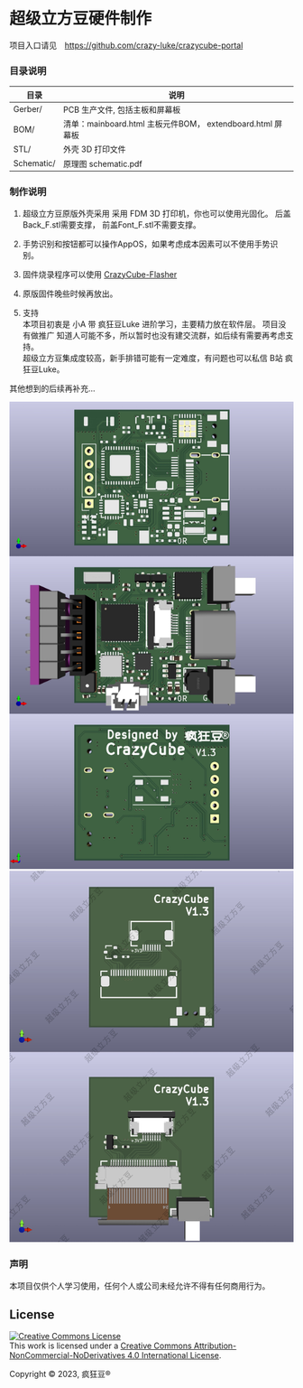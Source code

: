 # 超级立方豆硬件制作
项目入口请见　https://github.com/crazy-luke/crazycube-portal



### 目录说明
目录  				|说明
----------------	| -------------
Gerber/			|PCB 生产文件, 包括主板和屏幕板
BOM/				|清单：mainboard.html 主板元件BOM， extendboard.html 屏幕板
STL/				|外壳 3D 打印文件
Schematic/		|原理图 schematic.pdf


### 制作说明
1.  超级立方豆原版外壳采用 采用 FDM  3D 打印机，你也可以使用光固化。
	后盖Back_F.stl需要支撑， 前盖Font_F.stl不需要支撑。

2.  手势识别和按钮都可以操作AppOS，如果考虑成本因素可以不使用手势识别。

3. 固件烧录程序可以使用 [CrazyCube-Flasher](https://github.com/crazy-luke/CrazyCube-Flasher/tree/main/app)

4. 原版固件晚些时候再放出。

5. 支持  
本项目初衷是 小A 带  疯狂豆Luke 进阶学习，主要精力放在软件层。 项目没有做推广 知道人可能不多，所以暂时也没有建交流群，如后续有需要再考虑支持。  
超级立方豆集成度较高，新手排错可能有一定难度，有问题也可以私信 B站 疯狂豆Luke。  

其他想到的后续再补充...


![Image of CrazyCube Flasher GUI](Images/mainboard.jpg)
![Image of CrazyCube Flasher GUI](Images/extendboard.jpg)




### 声明
本项目仅供个人学习使用，任何个人或公司未经允许不得有任何商用行为。

## License

<a rel="license" href="http://creativecommons.org/licenses/by-nc-nd/4.0/"><img alt="Creative Commons License" style="border-width:0" src="https://i.creativecommons.org/l/by-nc-nd/4.0/88x31.png" /></a><br />This work is licensed under a <a rel="license" href="http://creativecommons.org/licenses/by-nc-nd/4.0/">Creative Commons Attribution-NonCommercial-NoDerivatives 4.0 International License</a>.

Copyright © 2023, 疯狂豆® 
 